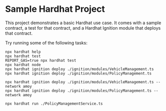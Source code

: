 # Sample Hardhat Project

This project demonstrates a basic Hardhat use case. It comes with a sample contract, a test for that contract, and a Hardhat Ignition module that deploys that contract.

Try running some of the following tasks:

```shell
npx hardhat help
npx hardhat test
REPORT_GAS=true npx hardhat test
npx hardhat node
npx hardhat ignition deploy ./ignition/modules/VehicleManagement.ts
npx hardhat ignition deploy ./ignition/modules/PolicyManagement.ts

npx hardhat ignition deploy ./ignition/modules/VehicleManagement.ts --network amoy
npx hardhat ignition deploy ./ignition/modules/PolicyManagement.ts --network amoy

npx hardhat run ./PolicyManagementService.ts
```

